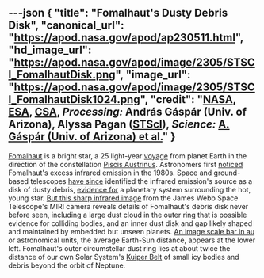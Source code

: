 ---json
{
  "title": "Fomalhaut's Dusty Debris Disk",
  "canonical_url": "https://apod.nasa.gov/apod/ap230511.html",
  "hd_image_url": "https://apod.nasa.gov/apod/image/2305/STSCI_FomalhautDisk.png",
  "image_url": "https://apod.nasa.gov/apod/image/2305/STSCI_FomalhautDisk1024.png",
  "credit": "[NASA](https://www.nasa.gov/), [ESA](https://www.esa.int/), [CSA](https://www.asc-csa.gc.ca/eng/), _Processing:_ András Gáspár (Univ. of Arizona), Alyssa Pagan ([STScI](https://www.stsci.edu/)), _Science:_ [A. Gáspár (Univ. of Arizona) et al.](https://arxiv.org/abs/2305.03789)"
}
---

[Fomalhaut](https://en.wikipedia.org/wiki/Fomalhaut) is a bright star, a 25 light-year [voyage](https://en.wikipedia.org/wiki/Rocannon%27s_World) from planet Earth in the direction of the constellation [Piscis Austrinus](https://en.wikipedia.org/wiki/Piscis_Austrinus). Astronomers first [noticed](https://apod.nasa.gov/apod/ap980423.html) Fomalhaut's excess infrared emission in the 1980s. Space and ground-based telescopes [have since](https://apod.nasa.gov/apod/ap050701.html) identified the infrared emission's source as a disk of dusty debris, [evidence for](https://www.adamblockphotos.com/fomalhaut-debris-disk.html) a planetary system surrounding the hot, young star. [But this sharp infrared image](https://webbtelescope.org/contents/news-releases/2023/news-2023-109) from the James Webb Space Telescope's MIRI camera reveals details of Fomalhaut's debris disk never before seen, including a large dust cloud in the outer ring that is possible evidence for colliding bodies, and an inner dust disk and gap likely shaped and maintained by embedded but unseen planets. [An image scale bar in au](https://webbtelescope.org/contents/media/images/2023/109/01GWWHHHT27VZEQ5D1MK6EHD46) or astronomical units, the average Earth-Sun distance, appears at the lower left. Fomalhaut's outer circumstellar dust ring lies at about twice the distance of our own Solar System's [Kuiper Belt](https://solarsystem.nasa.gov/solar-system/kuiper-belt/overview/) of small icy bodies and debris beyond the orbit of Neptune.
